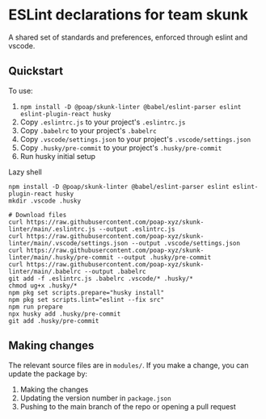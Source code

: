 # ESLint declarations for team skunk

A shared set of standards and preferences, enforced through eslint and vscode.

## Quickstart

To use:

1. `npm install -D @poap/skunk-linter @babel/eslint-parser eslint eslint-plugin-react husky`
1. Copy `.eslintrc.js` to your project's `.eslintrc.js`
1. Copy `.babelrc` to your project's `.babelrc`
1. Copy `.vscode/settings.json` to your project's `.vscode/settings.json`
1. Copy `.husky/pre-commit` to your project's `.husky/pre-commit`
1. Run husky initial setup

Lazy shell

```shell
npm install -D @poap/skunk-linter @babel/eslint-parser eslint eslint-plugin-react husky
mkdir .vscode .husky

# Download files
curl https://raw.githubusercontent.com/poap-xyz/skunk-linter/main/.eslintrc.js --output .eslintrc.js
curl https://raw.githubusercontent.com/poap-xyz/skunk-linter/main/.vscode/settings.json --output .vscode/settings.json
curl https://raw.githubusercontent.com/poap-xyz/skunk-linter/main/.husky/pre-commit --output .husky/pre-commit
curl https://raw.githubusercontent.com/poap-xyz/skunk-linter/main/.babelrc --output .babelrc
git add -f .eslintrc.js .babelrc .vscode/* .husky/*
chmod ug+x .husky/*
npm pkg set scripts.prepare="husky install"
npm pkg set scripts.lint="eslint --fix src"
npm run prepare
npx husky add .husky/pre-commit
git add .husky/pre-commit
```

## Making changes

The relevant source files are in `modules/`. If you make a change, you can update the package by:

1. Making the changes
1. Updating the version number in `package.json`
1. Pushing to the main branch of the repo or opening a pull request
